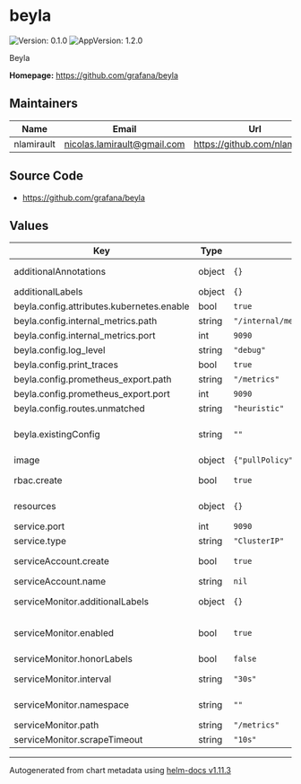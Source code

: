 # beyla

![Version: 0.1.0](https://img.shields.io/badge/Version-0.1.0-informational?style=flat-square) ![AppVersion: 1.2.0](https://img.shields.io/badge/AppVersion-1.2.0-informational?style=flat-square)

Beyla

**Homepage:** <https://github.com/grafana/beyla>

## Maintainers

| Name       | Email                         | Url                             |
| ---------- | ----------------------------- | ------------------------------- |
| nlamirault | <nicolas.lamirault@gmail.com> | <https://github.com/nlamirault> |

## Source Code

- <https://github.com/grafana/beyla>

## Values

| Key                                       | Type   | Default                                                                                       | Description                                                                                          |
| ----------------------------------------- | ------ | --------------------------------------------------------------------------------------------- | ---------------------------------------------------------------------------------------------------- |
| additionalAnnotations                     | object | `{}`                                                                                          | Additional annotations to add to all resources                                                       |
| additionalLabels                          | object | `{}`                                                                                          | Additional labels to add to all resources                                                            |
| beyla.config.attributes.kubernetes.enable | bool   | `true`                                                                                        |                                                                                                      |
| beyla.config.internal_metrics.path        | string | `"/internal/metrics"`                                                                         |                                                                                                      |
| beyla.config.internal_metrics.port        | int    | `9090`                                                                                        |                                                                                                      |
| beyla.config.log_level                    | string | `"debug"`                                                                                     |                                                                                                      |
| beyla.config.print_traces                 | bool   | `true`                                                                                        |                                                                                                      |
| beyla.config.prometheus_export.path       | string | `"/metrics"`                                                                                  |                                                                                                      |
| beyla.config.prometheus_export.port       | int    | `9090`                                                                                        |                                                                                                      |
| beyla.config.routes.unmatched             | string | `"heuristic"`                                                                                 |                                                                                                      |
| beyla.existingConfig                      | string | `""`                                                                                          | Specify an existing configMap containing Beyla configuration. If non-empty, overrides `beyla.config` |
| image                                     | object | `{"pullPolicy":"IfNotPresent","pullSecrets":null,"repository":"grafana/beyla","tag":"1.2.0"}` | Docker image                                                                                         |
| rbac.create                               | bool   | `true`                                                                                        | Specifies whether RBAC resources should be created                                                   |
| resources                                 | object | `{}`                                                                                          | Container resources: requests and limits for CPU, Memory                                             |
| service.port                              | int    | `9090`                                                                                        |                                                                                                      |
| service.type                              | string | `"ClusterIP"`                                                                                 |                                                                                                      |
| serviceAccount.create                     | bool   | `true`                                                                                        | Specifies whether a ServiceAccount should be created                                                 |
| serviceAccount.name                       | string | `nil`                                                                                         |                                                                                                      |
| serviceMonitor.additionalLabels           | object | `{}`                                                                                          | Add custom labels to the ServiceMonitor resource                                                     |
| serviceMonitor.enabled                    | bool   | `true`                                                                                        | Enable this if you're using https://github.com/coreos/prometheus-operator                            |
| serviceMonitor.honorLabels                | bool   | `false`                                                                                       |                                                                                                      |
| serviceMonitor.interval                   | string | `"30s"`                                                                                       | Fallback to the prometheus default unless specified                                                  |
| serviceMonitor.namespace                  | string | `""`                                                                                          | Namespace to deploy the ServiceMonitor                                                               |
| serviceMonitor.path                       | string | `"/metrics"`                                                                                  | Path to scrape metrics                                                                               |
| serviceMonitor.scrapeTimeout              | string | `"10s"`                                                                                       | Timeout for scrape metrics request                                                                   |

---

Autogenerated from chart metadata using [helm-docs v1.11.3](https://github.com/norwoodj/helm-docs/releases/v1.11.3)
